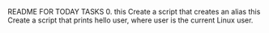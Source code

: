 README FOR TODAY TASKS
0. this Create a script that creates an alias
this Create a script that prints hello user, where user is the current Linux user.
